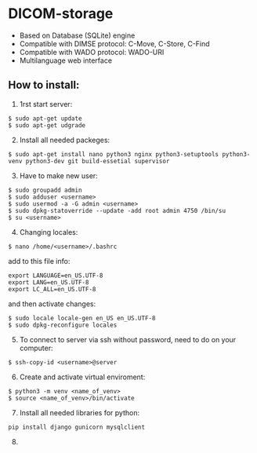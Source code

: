 # DICOM-storage
- Based on Database (SQLite) engine
- Compatible with DIMSE protocol: C-Move, C-Store, C-Find
- Compatible with WADO protocol: WADO-URI
- Multilanguage web interface

## How to install:
1) 1rst start server:
```
$ sudo apt-get update
$ sudo apt-get udgrade
```
2) Install all needed packeges:
```
$ sudo apt-get install nano python3 nginx python3-setuptools python3-venv python3-dev git build-essetial supervisor
```
3) Have to make new user:
```
$ sudo groupadd admin
$ sudo adduser <username>
$ sudo usermod -a -G admin <username>
$ sudo dpkg-statoverride --update -add root admin 4750 /bin/su
$ su <username>
```
4) Changing locales:
```
$ nano /home/<username>/.bashrc
```
add to this file info:
```
export LANGUAGE=en_US.UTF-8
export LANG=en_US.UTF-8
export LC_ALL=en_US.UTF-8
```
and then activate changes:
```
$ sudo locale locale-gen en_US en_US.UTF-8
$ sudo dpkg-reconfigure locales
```
5) To connect to server via ssh without password, need to do on your computer:
```
$ ssh-copy-id <username>@server
```
6) Create and activate virtual enviroment:
```
$ python3 -m venv <name_of_venv>
$ source <name_of_venv>/bin/activate
```
7) Install all needed libraries for python:
```
pip install django gunicorn mysqlclient 
```
8) 
